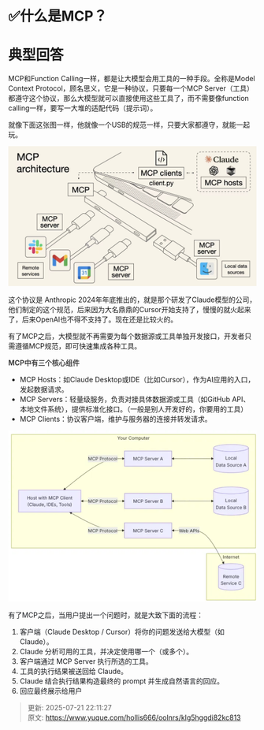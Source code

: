 # ✅什么是MCP？

# 典型回答


MCP和Function Calling一样，都是让大模型会用工具的一种手段。全称是Model Context Protocol，顾名思义，它是一种协议，只要每一个MCP Server（工具）都遵守这个协议，那么大模型就可以直接使用这些工具了，而不需要像function calling一样，要写一大堆的适配代码（提示词）。



就像下面这张图一样，他就像一个USB的规范一样，只要大家都遵守，就能一起玩。



![1747459303971-983ac315-7d56-456a-91fc-502a390257ac.jpeg](./img/HypnB6tNkyKwax0N/1747459303971-983ac315-7d56-456a-91fc-502a390257ac-892315.jpeg)



这个协议是<font style="color:rgb(25, 27, 31);"> </font>Anthropic 2024年年底推出的，就是那个研发了Claude模型的公司，他们制定的这个规范，后来因为大名鼎鼎的Cursor开始支持了，慢慢的就火起来了，后来OpenAI也不得不支持了。现在还是比较火的。



有了MCP之后，大模型就不再需要为每个数据源或工具单独开发接口，开发者只需遵循MCP规范，即可快速集成各种工具。



**<font style="color:rgb(64, 64, 64);">MCP中有三个核心组件</font>**



+ MCP Hosts：如Claude Desktop或IDE（比如Cursor），作为AI应用的入口，发起数据请求。
+ MCP Servers：轻量级服务，负责对接具体数据源或工具（如GitHub API、本地文件系统），提供标准化接口。（一般是别人开发好的，你要用的工具）
+ MCP Clients：协议客户端，维护与服务器的连接并转发请求。



![1747459762600-25abb8ef-4d55-4e7d-b3f5-3d79be503a0d.png](./img/HypnB6tNkyKwax0N/1747459762600-25abb8ef-4d55-4e7d-b3f5-3d79be503a0d-169843.png)





<font style="color:rgb(25, 27, 31);">有了MCP之后，当用户提出一个问题时，就是大致下面的流程：</font>

1. <font style="color:rgb(25, 27, 31);">客户端（Claude Desktop / Cursor）将你的问题发送给大模型（如Claude）。</font>
2. <font style="color:rgb(25, 27, 31);">Claude 分析可用的工具，并决定使用哪一个（或多个）。</font>
3. <font style="color:rgb(25, 27, 31);">客户端通过 MCP Server 执行所选的工具。</font>
4. <font style="color:rgb(25, 27, 31);">工具的执行结果被送回给 Claude。</font>
5. <font style="color:rgb(25, 27, 31);">Claude 结合执行结果构造最终的 prompt 并生成自然语言的回应。</font>
6. <font style="color:rgb(25, 27, 31);">回应最终展示给用户</font>

<font style="color:rgb(25, 27, 31);"></font>

<font style="color:rgb(25, 27, 31);"></font>

<font style="color:rgb(25, 27, 31);"></font>

<font style="color:rgb(64, 64, 64);"></font>



> 更新: 2025-07-21 22:11:27  
> 原文: <https://www.yuque.com/hollis666/oolnrs/klg5hggdi82kc813>